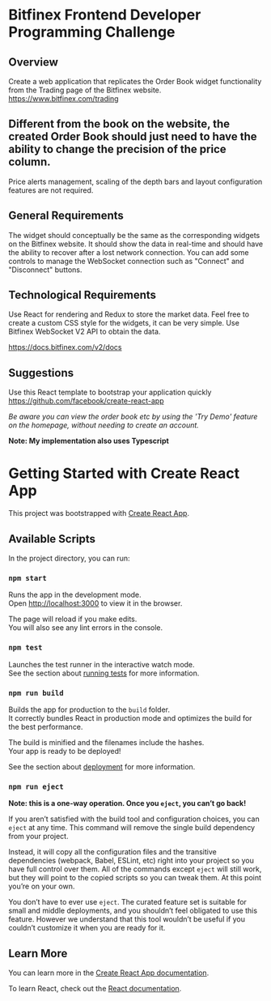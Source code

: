 # Bitfinex Frontend Developer Programming Challenge

## Overview
Create a web application that replicates the Order Book widget functionality from the Trading page of the Bitfinex website.
https://www.bitfinex.com/trading

## Different from the book on the website, the created Order Book should just need to have the ability to change the precision of the price column.
Price alerts management, scaling of the depth bars and layout configuration features are not required.

## General Requirements
The widget should conceptually be the same as the corresponding widgets on the Bitfinex website.
It should show the data in real-time and should have the ability to recover after a lost network connection.
You can add some controls to manage the WebSocket connection such as "Connect" and "Disconnect" buttons.

## Technological Requirements
Use React for rendering and Redux to store the market data.
Feel free to create a custom CSS style for the widgets, it can be very simple.
Use Bitfinex WebSocket V2 API to obtain the data.

https://docs.bitfinex.com/v2/docs

## Suggestions
Use this React template to bootstrap your application quickly
https://github.com/facebook/create-react-app

*Be aware you can view the order book etc by using the 'Try Demo' feature on the homepage, without needing to create an account.*

**Note: My implementation also uses Typescript**

# Getting Started with Create React App

This project was bootstrapped with [Create React App](https://github.com/facebook/create-react-app).

## Available Scripts

In the project directory, you can run:

### `npm start`

Runs the app in the development mode.\
Open [http://localhost:3000](http://localhost:3000) to view it in the browser.

The page will reload if you make edits.\
You will also see any lint errors in the console.

### `npm test`

Launches the test runner in the interactive watch mode.\
See the section about [running tests](https://facebook.github.io/create-react-app/docs/running-tests) for more information.

### `npm run build`

Builds the app for production to the `build` folder.\
It correctly bundles React in production mode and optimizes the build for the best performance.

The build is minified and the filenames include the hashes.\
Your app is ready to be deployed!

See the section about [deployment](https://facebook.github.io/create-react-app/docs/deployment) for more information.

### `npm run eject`

**Note: this is a one-way operation. Once you `eject`, you can’t go back!**

If you aren’t satisfied with the build tool and configuration choices, you can `eject` at any time. This command will remove the single build dependency from your project.

Instead, it will copy all the configuration files and the transitive dependencies (webpack, Babel, ESLint, etc) right into your project so you have full control over them. All of the commands except `eject` will still work, but they will point to the copied scripts so you can tweak them. At this point you’re on your own.

You don’t have to ever use `eject`. The curated feature set is suitable for small and middle deployments, and you shouldn’t feel obligated to use this feature. However we understand that this tool wouldn’t be useful if you couldn’t customize it when you are ready for it.

## Learn More

You can learn more in the [Create React App documentation](https://facebook.github.io/create-react-app/docs/getting-started).

To learn React, check out the [React documentation](https://reactjs.org/).
